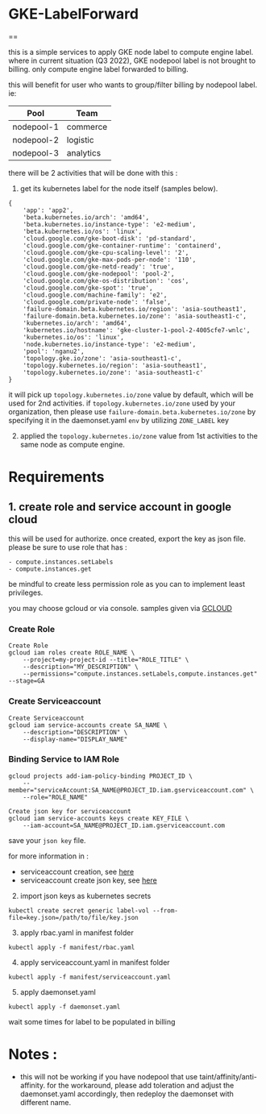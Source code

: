 # GKE-LabelForward
==

this is a simple services to apply GKE node label to compute engine label. 
where in current situation (Q3 2022), GKE nodepool label is not brought to billing. only compute engine label forwarded to billing.

this will benefit for user who wants to group/filter billing by nodepool label. ie:

|    Pool    |    Team   |
|------------|-----------|
| nodepool-1 | commerce  |
| nodepool-2 | logistic  |
| nodepool-3 | analytics |

there will be 2 activities that will be done with this :
1. get its kubernetes label for the node itself (samples below). 
```
{
	'app': 'app2',
	'beta.kubernetes.io/arch': 'amd64',
	'beta.kubernetes.io/instance-type': 'e2-medium',
	'beta.kubernetes.io/os': 'linux',
	'cloud.google.com/gke-boot-disk': 'pd-standard',
	'cloud.google.com/gke-container-runtime': 'containerd',
	'cloud.google.com/gke-cpu-scaling-level': '2',
	'cloud.google.com/gke-max-pods-per-node': '110',
	'cloud.google.com/gke-netd-ready': 'true',
	'cloud.google.com/gke-nodepool': 'pool-2',
	'cloud.google.com/gke-os-distribution': 'cos',
	'cloud.google.com/gke-spot': 'true',
	'cloud.google.com/machine-family': 'e2',
	'cloud.google.com/private-node': 'false',
	'failure-domain.beta.kubernetes.io/region': 'asia-southeast1',
	'failure-domain.beta.kubernetes.io/zone': 'asia-southeast1-c',
	'kubernetes.io/arch': 'amd64',
	'kubernetes.io/hostname': 'gke-cluster-1-pool-2-4005cfe7-wnlc',
	'kubernetes.io/os': 'linux',
	'node.kubernetes.io/instance-type': 'e2-medium',
	'pool': 'nganu2',
	'topology.gke.io/zone': 'asia-southeast1-c',
	'topology.kubernetes.io/region': 'asia-southeast1',
	'topology.kubernetes.io/zone': 'asia-southeast1-c'
}
```

it will pick up `topology.kubernetes.io/zone` value by default, which will be used for 2nd activities.
if `topology.kubernetes.io/zone` used by your organization, then please use `failure-domain.beta.kubernetes.io/zone` by specifying it in the daemonset.yaml `env` by utilizing `ZONE_LABEL` key

2. applied the `topology.kubernetes.io/zone` value from 1st activities to the same node as compute engine.


# Requirements

## 1. create role and service account in google cloud
this will be used for authorize. once created, export the key as json file. please be sure to use role that has :

    - compute.instances.setLabels
    - compute.instances.get

be mindful to create less permission role as you can to implement least privileges.

you may choose gcloud or via console. samples given via [GCLOUD](https://cloud.google.com/sdk/gcloud)

### Create Role
```
Create Role
gcloud iam roles create ROLE_NAME \
    --project=my-project-id --title="ROLE_TITLE" \
    --description="MY_DESCRIPTION" \
    --permissions="compute.instances.setLabels,compute.instances.get" --stage=GA
```

### Create Serviceaccount
```
Create Serviceaccount
gcloud iam service-accounts create SA_NAME \
    --description="DESCRIPTION" \
    --display-name="DISPLAY_NAME"
```

### Binding Service to IAM Role
```
gcloud projects add-iam-policy-binding PROJECT_ID \
    --member="serviceAccount:SA_NAME@PROJECT_ID.iam.gserviceaccount.com" \
    --role="ROLE_NAME"
```

```
Create json key for serviceaccount
gcloud iam service-accounts keys create KEY_FILE \
    --iam-account=SA_NAME@PROJECT_ID.iam.gserviceaccount.com
```

save your `json key` file.

for more information in :
  - serviceaccount creation, see [here](https://cloud.google.com/iam/docs/creating-managing-service-accounts)
  - serviceaccount create json key, see [here](https://cloud.google.com/iam/docs/creating-managing-service-account-keys)

2. import json keys as kubernetes secrets
```
kubectl create secret generic label-vol --from-file=key.json=/path/to/file/key.json
```

3. apply rbac.yaml in manifest folder
```
kubectl apply -f manifest/rbac.yaml
```

4. apply serviceaccount.yaml in manifest folder
```
kubectl apply -f manifest/serviceaccount.yaml
```

5. apply daemonset.yaml
```
kubectl apply -f daemonset.yaml
```

wait some times for label to be populated in billing

# Notes :
- this will not be working if you have nodepool that use taint/affinity/anti-affinity. 
for the workaround, please add toleration and adjust the daemonset.yaml accordingly, then redeploy the daemonset with different name.

